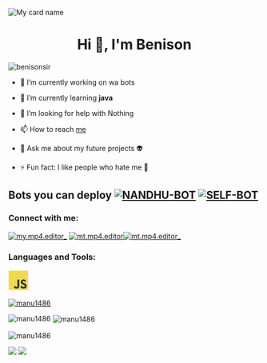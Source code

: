 

![My card name](https://cardivo.vercel.app/api?name=Benison&description=Hi,%20Welcome%20To%20My%20Profile%20❤&image=https://avatars.githubusercontent.com/u/96046934?v=4&s=10?v=4&backgroundColor=%23ecf0f1&instagram=mt.mp4.editor_&github=manu1486&twitter=&pattern=leaf&colorPattern=%23eaeaea)

<h1 align="center">Hi 👋, I'm Benison</h1>

<p align="left"> <img src="https://komarev.com/ghpvc/?username=benisonsir&label=Profile%20views&color=0e75b6&style=flat" alt="benisonsir" /> </p>

- 🔭 I’m currently working on wa bots

- 🌱 I’m currently learning **java**

- 🤝 I’m looking for help with Nothing

- 📫 How to reach [me](https://Wa.me/+917034958160?text=Hello%20P3P3%20Bro)
- 💬 Ask me about my future projects 👽

- ⚡ Fun fact: I like people who hate me 🙂


## Bots you can deploy <a href="https://github.com/manu1486/NandhukuttanV1"><img title="NANDHU-BOT" src="https://img.shields.io/static/v1?label=Nandhu&message=Bot&color=black"></a> <a href="https://github.com/pepesir/PEPE-SIR"><img title="SELF-BOT" src="https://img.shields.io/static/v1?label=PEPE+&message=Bot&color=black"></a>

<h3 align="left">Connect with me:</h3>
<p align="left">
<a href="https://instagram.com/mt.mp4.editor_" target="blank"><img align="center" src="https://raw.githubusercontent.com/rahuldkjain/github-profile-readme-generator/master/src/images/icons/Social/instagram.svg" alt="my.mp4.editor_" height="30" width="40" /></a> <a href="https://youtube.com/channel/UCVJ9029PQ-gJBtFQZZ3AJuA" target="blank"><img align="center" src="https://raw.githubusercontent.com/rahuldkjain/github-profile-readme-generator/master/src/images/icons/Social/youtube.svg" alt="mt.mp4.editor" height="30" width="40" /></a><a href="https://chat.whatsapp.com/F3PMgcH6ZZD8QX2kGnrtsH" target="blank"><img align="center" src="https://raw.githubusercontent.com/rahuldkjain/github-profile-readme-generator/master/src/images/icons/Social/whatsapp.svg" alt="mt.mp4.editor_" height="30" width="40" /></a>

</p>

<h3 align="left">Languages and Tools:</h3>
<p align="left"> <a href="https://developer.mozilla.org/en-US/docs/Web/JavaScript" target="_blank" rel="noreferrer"> <img src="https://raw.githubusercontent.com/devicons/devicon/master/icons/javascript/javascript-original.svg" alt="javascript" width="40" height="40"/> </a> </p>

<p align="left"> <a href="https://github.com/ryo-ma/github-profile-trophy"><img src="https://github-profile-trophy.vercel.app/?username=manu1486" alt="manu1486" /></a> </p>

<p><img align="left" src="https://github-readme-stats.vercel.app/api/top-langs?username=manu1486&show_icons=true&locale=en&layout=compact" alt="manu1486" /></p>

<p>&nbsp;<img align="center" src="https://github-readme-stats.vercel.app/api?username=manu1486&show_icons=true&locale=en" alt="manu1486" /></p>

<p><img align="center" src="https://github-readme-streak-stats.herokuapp.com/?user=manu1486&" alt="manu1486" /></p>

<img src="https://github.com/SP-XD/SP-XD/blob/main/images/dino_rounded.gif?raw=true" href="https://github.com/SP-XD" />

<img src="https://github.com/SP-XD/SP-XD/blob/main/images/this_page_is.gif?raw=true"  width="400"/>

